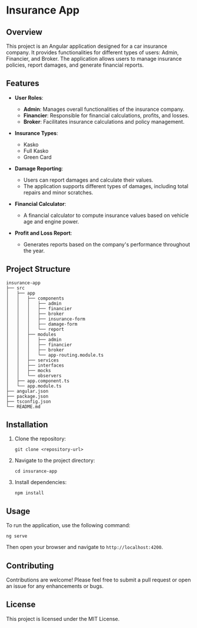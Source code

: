 # Insurance App

## Overview
This project is an Angular application designed for a car insurance company. It provides functionalities for different types of users: Admin, Financier, and Broker. The application allows users to manage insurance policies, report damages, and generate financial reports.

## Features
- **User Roles**:
  - **Admin**: Manages overall functionalities of the insurance company.
  - **Financier**: Responsible for financial calculations, profits, and losses.
  - **Broker**: Facilitates insurance calculations and policy management.

- **Insurance Types**:
  - Kasko
  - Full Kasko
  - Green Card

- **Damage Reporting**:
  - Users can report damages and calculate their values.
  - The application supports different types of damages, including total repairs and minor scratches.

- **Financial Calculator**:
  - A financial calculator to compute insurance values based on vehicle age and engine power.

- **Profit and Loss Report**:
  - Generates reports based on the company's performance throughout the year.

## Project Structure
```
insurance-app
├── src
│   ├── app
│   │   ├── components
│   │   │   ├── admin
│   │   │   ├── financier
│   │   │   ├── broker
│   │   │   ├── insurance-form
│   │   │   ├── damage-form
│   │   │   └── report
│   │   ├── modules
│   │   │   ├── admin
│   │   │   ├── financier
│   │   │   ├── broker
│   │   │   └── app-routing.module.ts
│   │   ├── services
│   │   ├── interfaces
│   │   ├── mocks
│   │   └── observers
│   ├── app.component.ts
│   └── app.module.ts
├── angular.json
├── package.json
├── tsconfig.json
└── README.md
```

## Installation
1. Clone the repository:
   ```
   git clone <repository-url>
   ```
2. Navigate to the project directory:
   ```
   cd insurance-app
   ```
3. Install dependencies:
   ```
   npm install
   ```

## Usage
To run the application, use the following command:
```
ng serve
```
Then open your browser and navigate to `http://localhost:4200`.

## Contributing
Contributions are welcome! Please feel free to submit a pull request or open an issue for any enhancements or bugs.

## License
This project is licensed under the MIT License.